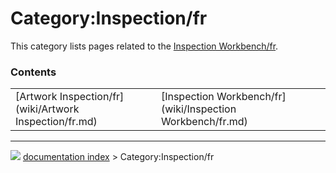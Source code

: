 # Category:Inspection/fr
This category lists pages related to the [Inspection Workbench/fr](Inspection_Workbench/fr.md).

### Contents

|     |     |     |
| --- | --- | --- |
| [Artwork Inspection/fr](wiki/Artwork Inspection/fr.md) | [Inspection Workbench/fr](wiki/Inspection Workbench/fr.md) |



---
![](images/Right_arrow.png) [documentation index](../README.md) > Category:Inspection/fr
